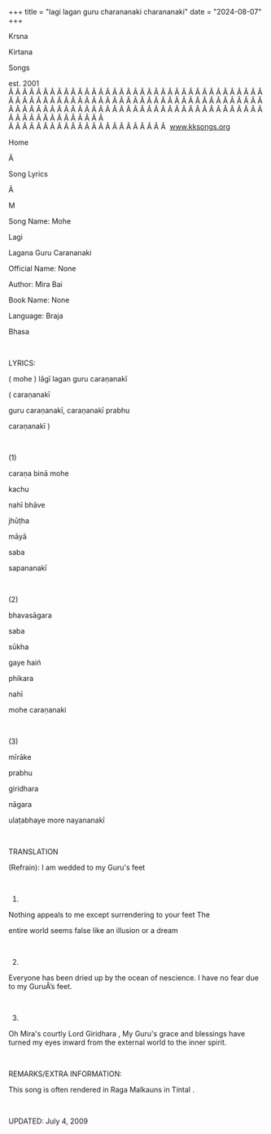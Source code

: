 +++ 
title = "lagi lagan guru charananaki charananaki"
date = "2024-08-07"
+++

Krsna
 
Kirtana
 
Songs

est. 2001
Â Â Â Â Â Â Â Â Â Â Â Â Â Â Â Â Â Â Â Â Â Â Â Â Â Â Â Â Â Â Â Â Â Â Â Â Â Â Â Â Â Â Â Â Â Â Â Â Â Â Â Â Â Â Â Â Â Â Â Â Â Â Â Â Â Â Â Â Â Â Â Â Â Â Â Â Â Â Â Â Â Â Â Â Â Â Â Â Â Â Â Â Â Â Â Â Â Â Â Â Â Â Â Â Â Â Â Â Â Â Â Â Â Â Â Â Â Â Â Â Â Â Â Â Â  
Â Â Â Â Â Â Â Â Â Â Â Â Â Â Â Â Â Â Â Â Â Â Â  
www.kksongs.org








Home


Ã 
 
Song Lyrics
 
Ã 
 
M


Song Name: 
Mohe
 
Lagi
 
Lagana
 Guru 
Carananaki


Official Name: None


Author: 
Mira 
Bai


Book Name: None


Language: 
Braja


Bhasa


 


LYRICS:


(
mohe
) 
lāgī
 lagan
guru caraṇanakī


(
caraṇanakī

guru caraṇanakī, caraṇanakī 
prabhu


caraṇanakī
)


 


(1)


caraṇa
 binā 
mohe
 
kachu
 
nahī
 bhāve


jhūṭha


māyā
 
saba
 
sapananakī


 


(2)


bhavasāgara
 
saba
 
sūkha
 
gaye
 haiń


phikara
 
nahī
 
mohe
 caraṇanaki


 


(3)


mīrāke
 
prabhu
 
giridhara
 
nāgara


ulaṭabhaye
 more nayananakī


 


TRANSLATION


(Refrain):
I am wedded to my Guru's feet


 


1)
Nothing appeals to me except surrendering to your feet 
The

entire world seems false like an illusion or a dream


 


2)
Everyone has been dried up by the ocean of nescience. I have no fear due to my
GuruÂ’s feet.


 


3)
Oh Mira's courtly Lord 
Giridhara
, My Guru's grace and
blessings have turned my eyes inward from the external world to the inner
spirit.


 


REMARKS/EXTRA INFORMATION:


This song is often rendered in Raga 
Malkauns
 in 
Tintal
.


 


UPDATED:
 July 4, 2009